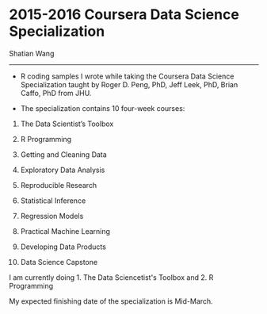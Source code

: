 # 2015-2016 Coursera Data Science Specialization

Shatian Wang

-------------------------------------------

- R coding samples I wrote while taking the Coursera Data Science Specialization taught by Roger D. Peng, PhD, Jeff Leek, PhD, Brian Caffo, PhD from JHU.

- The specialization contains 10 four-week courses:

1. The Data Scientist’s Toolbox

2. R Programming

3. Getting and Cleaning Data

4. Exploratory Data Analysis

5. Reproducible Research

6. Statistical Inference

7. Regression Models

8. Practical Machine Learning

9. Developing Data Products

10. Data Science Capstone

I am currently doing 1. The Data Sciencetist's Toolbox and 2. R Programming

My expected finishing date of the specialization is Mid-March.
